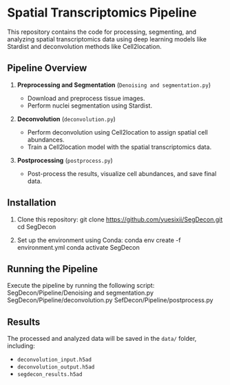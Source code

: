 # Spatial Transcriptomics Pipeline

This repository contains the code for processing, segmenting, and analyzing spatial transcriptomics data using deep learning models like Stardist and deconvolution methods like Cell2location.

## Pipeline Overview

1. **Preprocessing and Segmentation** (`Denoising and segmentation.py`)
   - Download and preprocess tissue images.
   - Perform nuclei segmentation using Stardist.

2. **Deconvolution** (`deconvolution.py`)
   - Perform deconvolution using Cell2location to assign spatial cell abundances.
   - Train a Cell2location model with the spatial transcriptomics data.

3. **Postprocessing** (`postprocess.py`)
   - Post-process the results, visualize cell abundances, and save final data.

## Installation

1. Clone this repository:
git clone https://github.com/yuesixii/SegDecon.git cd SegDecon

2. Set up the environment using Conda:
conda env create -f environment.yml conda activate SegDecon

## Running the Pipeline

Execute the pipeline by running the following script:
SegDecon/Pipeline/Denoising and segmentation.py 
SegDecon/Pipeline/deconvolution.py 
SefDecon/Pipeline/postprocess.py


## Results

The processed and analyzed data will be saved in the `data/` folder, including:
- `deconvolution_input.h5ad`
- `deconvolution_output.h5ad`
- `segdecon_results.h5ad`



